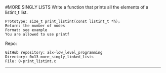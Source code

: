 #MORE SINGLY LISTS
Write a function that prints all the elements of a listint_t list.

    Prototype: size_t print_listint(const listint_t *h);
    Return: the number of nodes
    Format: see example
    You are allowed to use printf


Repo:

    GitHub repository: alx-low_level_programming
    Directory: 0x13-more_singly_linked_lists
    File: 0-print_listint.c

__________________________________________________________________________________________________________________________________________________________________________________________________________________
